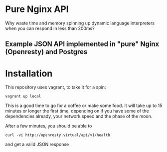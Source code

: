 # Pure Nginx API

Why waste time and memory spinning up dynamic language interpreters when you can respond in less than 200ms?

## Example JSON API implemented in "pure" Nginx (Openresty) and Postgres

# Installation

This repository uses vagrant, to take it for a spin:

  ```vagrant up local```
  
This is a good time to go for a coffee or make some food. It will take up to 15 minutes or longer the first time, depending on if you have some of the dependencies already, your network speed and the phase of the moon.
  
After a few minutes, you should be able to

  ```curl -vi http://openresty.virtual/api/v1/health```
  
and get a valid JSON response


